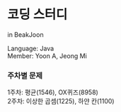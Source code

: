 # 코딩 스터디
in BeakJoon  
  
Language: Java  
Member: Yoon A, Jeong Mi  
  
### 주차별 문제
1주차: 평균(1546), OX퀴즈(8958)  
2주차: 이상한 곱셈(1225), 하얀 칸(1100)  